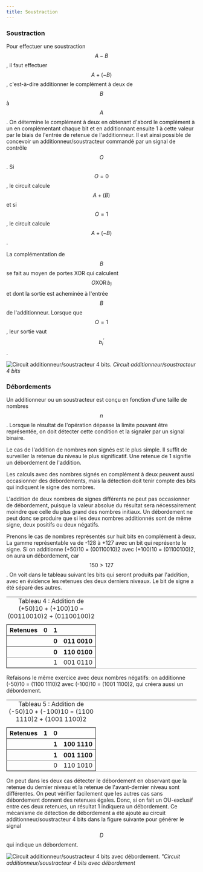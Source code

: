 ```yaml
---
title: Soustraction
---
```


### Soustraction

Pour effectuer une soustraction $$A - B$$, il faut effectuer $$A +
(-B)$$, c'est-à-dire additionner le complément à deux de $$B$$ à
$$A$$. On détermine le complément à deux en obtenant d'abord le
complément à un en complémentant chaque bit et en additionnant ensuite
1 à cette valeur par le biais de l'entrée de retenue de l'additionneur. Il
est ainsi possible de concevoir un additionneur/soustracteur commandé
par un signal de contrôle $$O$$. Si $$O=0$$, le circuit calcule $$A +
(B)$$ et si $$O=1$$, le circuit calcule $$A + (-B)$$.

La complémentation de $$B$$ se fait au moyen de portes XOR qui
calculent $$O  \operatorname{XOR}  b_i$$ et dont la sortie est acheminée à l'entrée
$$B$$ de l'additionneur. Lorsque que $$O=1$$, leur sortie vaut
$$b_i^\prime$$.

![Circuit additionneur/soustracteur 4 bits.]({{site.baseurl}}/img/add_sous.svg "Circuit additionneur/soustracteur 4 bits")
*Circuit additionneur/soustracteur 4 bits*

### Débordements

Un additionneur ou un soustracteur est conçu en fonction d'une
taille de nombres $$n$$. Lorsque le résultat de l'opération dépasse la
limite pouvant être représentée, on doit détecter cette condition et
la signaler par un signal binaire.

Le cas de l'addition de nombres non signés est le plus simple. Il
suffit de surveiller la retenue du niveau le plus significatif. Une
retenue de 1 signifie un débordement de l'addition.

Les calculs avec des nombres signés en complément à deux peuvent aussi
occasionner des débordements, mais la détection doit tenir compte des
bits qui indiquent le signe des nombres.

L'addition de deux nombres de signes différents ne peut pas
occasionner de débordement, puisque la valeur absolue du résultat sera
nécessairement moindre que celle du plus grand des nombres
initiaux. Un débordement ne peut donc se produire que si les deux
nombres additionnés sont de même signe, deux positifs ou deux
négatifs.

Prenons le cas de nombres représentés sur huit bits en complément à
deux. La gamme représentable va de -128 à +127 avec un bit qui
représente le signe. Si on additionne (+50)10 = (00110010)2 avec
(+100)10 = (01100100)2, on aura un débordement, car $$150 > 127$$. On
voit dans le tableau suivant les bits qui seront produits par l'addition,
avec en évidence les retenues des deux derniers niveaux. Le bit de
signe a été séparé des autres.

<table id="orgf92473f" border="2" cellspacing="0" cellpadding="6" rules="groups" frame="hsides">
<caption class="t-above"><span class="table-number">Tableau 4 :</span> Addition de (+50)10 + (+100)10 = (00110010)2 + (01100100)2</caption>

<colgroup>
<col  class="org-left" />

<col  class="org-right" />

<col  class="org-right" />

<col  class="org-left" />
</colgroup>
<thead>
<tr>
<th scope="col" class="org-left">Retenues</th>
<th scope="col" class="org-right">0</th>
<th scope="col" class="org-right">1</th>
<th scope="col" class="org-left">&#xa0;</th>
</tr>


<tr>
<th scope="col" class="org-left">&#xa0;</th>
<th scope="col" class="org-right">&#xa0;</th>
<th scope="col" class="org-right">0</th>
<th scope="col" class="org-left">011 0010</th>
</tr>


<tr>
<th scope="col" class="org-left">&#xa0;</th>
<th scope="col" class="org-right">&#xa0;</th>
<th scope="col" class="org-right">0</th>
<th scope="col" class="org-left">110 0100</th>
</tr>
</thead>

<tbody>
<tr>
<td class="org-left">&#xa0;</td>
<td class="org-right">&#xa0;</td>
<td class="org-right">1</td>
<td class="org-left">001 0110</td>
</tr>
</tbody>
</table>

Refaisons le même exercice avec deux nombres négatifs: on additionne
(-50)10 = (1100 1110)2 avec (-100)10 = (1001 1100)2, qui créera aussi un
débordement. 

<table id="orgeae1ca6" border="2" cellspacing="0" cellpadding="6" rules="groups" frame="hsides">
<caption class="t-above"><span class="table-number">Tableau 5 :</span> Addition de (-50)10 + (-100)10 = (1100 1110)2 + (1001 1100)2</caption>

<colgroup>
<col  class="org-left" />

<col  class="org-right" />

<col  class="org-right" />

<col  class="org-left" />
</colgroup>
<thead>
<tr>
<th scope="col" class="org-left">Retenues</th>
<th scope="col" class="org-right">1</th>
<th scope="col" class="org-right">0</th>
<th scope="col" class="org-left">&#xa0;</th>
</tr>


<tr>
<th scope="col" class="org-left">&#xa0;</th>
<th scope="col" class="org-right">&#xa0;</th>
<th scope="col" class="org-right">1</th>
<th scope="col" class="org-left">100 1110</th>
</tr>


<tr>
<th scope="col" class="org-left">&#xa0;</th>
<th scope="col" class="org-right">&#xa0;</th>
<th scope="col" class="org-right">1</th>
<th scope="col" class="org-left">001 1100</th>
</tr>
</thead>

<tbody>
<tr>
<td class="org-left">&#xa0;</td>
<td class="org-right">&#xa0;</td>
<td class="org-right">0</td>
<td class="org-left">110 1010</td>
</tr>
</tbody>
</table>

On peut dans les deux cas détecter le débordement en observant que la
retenue du dernier niveau et la retenue de l'avant-dernier niveau sont
différentes. On peut vérifier facilement que les autres cas sans
débordement donnent des retenues égales. Donc, si on fait un OU-exclusif
entre ces deux retenues, un résultat 1 indiquera un débordement. Ce
mécanisme de détection de débordement a été ajouté au circuit
additionneur/soustracteur 4 bits dans la figure suivante pour générer
le signal $$D$$ qui indique un débordement.

![Circuit additionneur/soustracteur 4 bits avec débordement.]({{site.baseurl}}/img/add_sous_deb.svg "Circuit additionneur/soustracteur 4 bits avec débordement")
*"Circuit additionneur/soustracteur 4 bits avec débordement*


